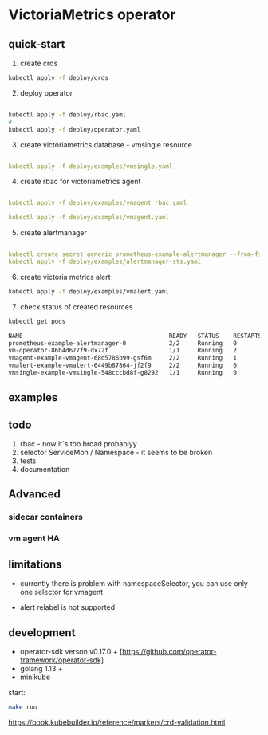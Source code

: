# VictoriaMetrics operator

## quick-start


1) create crds

```bash
kubectl apply -f deploy/crds
```

2) deploy operator
```bash

kubectl apply -f deploy/rbac.yaml
#
kubectl apply -f deploy/operator.yaml

```
3) create victoriametrics database - vmsingle resource
```yaml

kubectl apply -f deploy/examples/vmsingle.yaml

```
4) create rbac for victoriametrics agent 
```yaml

kubectl apply -f deploy/examples/vmagent_rbac.yaml

kubectl apply -f deploy/examples/vmagent.yaml

```
5) create alertmanager

```yaml

kubectl create secret generic prometheus-example-alertmanager --from-file deploy/examples/alertmanager.yaml
kubectl apply -f deploy/examples/alertmanager-sts.yaml


```

6) create victoria metrics alert
```bash
kubectl apply -f deploy/examples/vmalert.yaml

```
7) check status of created resources
```bash
kubectl get pods

NAME                                         READY   STATUS    RESTARTS   AGE
prometheus-example-alertmanager-0            2/2     Running   0          82s
vm-operator-86b4d677f9-dx72f                 1/1     Running   2          6m15s
vmagent-example-vmagent-68d5786b99-gsf6m     2/2     Running   1          4m35s
vmalert-example-vmalert-6449b87864-jf2f9     2/2     Running   0          48s
vmsingle-example-vmsingle-548cccbd8f-g8292   1/1     Running   0          5m18s


```





## examples


## todo
1) rbac - now it`s too broad probablyy
2) selector ServiceMon / Namespace - it seems to be broken
3) tests
4) documentation


## Advanced

### sidecar containers

### vm agent HA


## limitations

- currently there is problem with namespaceSelector, you can use only one selector
  for vmagent
 
- alert relabel is not supported

## development

- operator-sdk verson v0.17.0 +  [https://github.com/operator-framework/operator-sdk]
- golang 1.13 +
- minikube 

start:
```bash
make run
```




https://book.kubebuilder.io/reference/markers/crd-validation.html